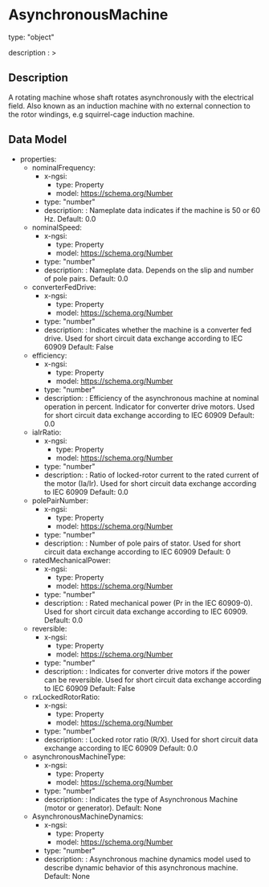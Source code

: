 # AsynchronousMachine
type: "object"
description : >
## Description
A rotating machine whose shaft rotates asynchronously with the electrical field.  Also known as an induction machine with no external connection to the rotor windings, e.g squirrel-cage induction machine.

## Data Model
  - properties:
    - nominalFrequency:
      - x-ngsi:
        - type: Property
        - model: https://schema.org/Number
      - type: "number"
      - description: : Nameplate data indicates if the machine is 50 or 60 Hz. Default: 0.0
    - nominalSpeed:
      - x-ngsi:
        - type: Property
        - model: https://schema.org/Number
      - type: "number"
      - description: : Nameplate data.  Depends on the slip and number of pole pairs. Default: 0.0
    - converterFedDrive:
      - x-ngsi:
        - type: Property
        - model: https://schema.org/Number
      - type: "number"
      - description: : Indicates whether the machine is a converter fed drive. Used for short circuit data exchange according to IEC 60909 Default: False
    - efficiency:
      - x-ngsi:
        - type: Property
        - model: https://schema.org/Number
      - type: "number"
      - description: : Efficiency of the asynchronous machine at nominal operation in percent. Indicator for converter drive motors. Used for short circuit data exchange according to IEC 60909 Default: 0.0
    - iaIrRatio:
      - x-ngsi:
        - type: Property
        - model: https://schema.org/Number
      - type: "number"
      - description: : Ratio of locked-rotor current to the rated current of the motor (Ia/Ir). Used for short circuit data exchange according to IEC 60909 Default: 0.0
    - polePairNumber:
      - x-ngsi:
        - type: Property
        - model: https://schema.org/Number
      - type: "number"
      - description: : Number of pole pairs of stator. Used for short circuit data exchange according to IEC 60909 Default: 0
    - ratedMechanicalPower:
      - x-ngsi:
        - type: Property
        - model: https://schema.org/Number
      - type: "number"
      - description: : Rated mechanical power (Pr in the IEC 60909-0). Used for short circuit data exchange according to IEC 60909. Default: 0.0
    - reversible:
      - x-ngsi:
        - type: Property
        - model: https://schema.org/Number
      - type: "number"
      - description: : Indicates for converter drive motors if the power can be reversible. Used for short circuit data exchange according to IEC 60909 Default: False
    - rxLockedRotorRatio:
      - x-ngsi:
        - type: Property
        - model: https://schema.org/Number
      - type: "number"
      - description: : Locked rotor ratio (R/X). Used for short circuit data exchange according to IEC 60909 Default: 0.0
    - asynchronousMachineType:
      - x-ngsi:
        - type: Property
        - model: https://schema.org/Number
      - type: "number"
      - description: : Indicates the type of Asynchronous Machine (motor or generator). Default: None
    - AsynchronousMachineDynamics:
      - x-ngsi:
        - type: Property
        - model: https://schema.org/Number
      - type: "number"
      - description: : Asynchronous machine dynamics model used to describe dynamic behavior of this asynchronous machine. Default: None
